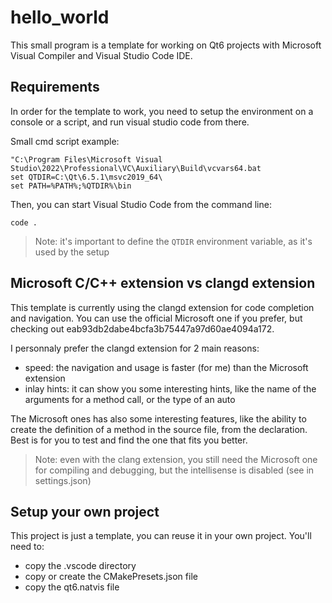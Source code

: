 # hello_world

This small program is a template for working on Qt6 projects with Microsoft Visual Compiler and Visual Studio Code IDE.

## Requirements

In order for the template to work, you need to setup the environment on a console or a script, and run visual studio code from there.

Small cmd script example:
```
"C:\Program Files\Microsoft Visual Studio\2022\Professional\VC\Auxiliary\Build\vcvars64.bat
set QTDIR=C:\Qt\6.5.1\msvc2019_64\
set PATH=%PATH%;%QTDIR%\bin
```

Then, you can start Visual Studio Code from the command line:
```
code .
```

> Note: it's important to define the `QTDIR` environment variable, as it's used by the setup

## Microsoft C/C++ extension vs clangd extension

This template is currently using the clangd extension for code completion and navigation. You can use the official Microsoft one if you prefer, but checking out eab93db2dabe4bcfa3b75447a97d60ae4094a172.

I personnaly prefer the clangd extension for 2 main reasons:
- speed: the navigation and usage is faster (for me) than the Microsoft extension
- inlay hints: it can show you some interesting hints, like the name of the arguments for a method call, or the type of an auto

The Microsoft ones has also some interesting features, like the ability to create the definition of a method in the source file, from the declaration. Best is for you to test and find the one that fits you better.

> Note: even with the clang extension, you still need the Microsoft one for compiling and debugging, but the intellisense is disabled (see in settings.json)

## Setup your own project

This project is just a template, you can reuse it in your own project. You'll need to:
- copy the .vscode directory
- copy or create the CMakePresets.json file
- copy the qt6.natvis file


